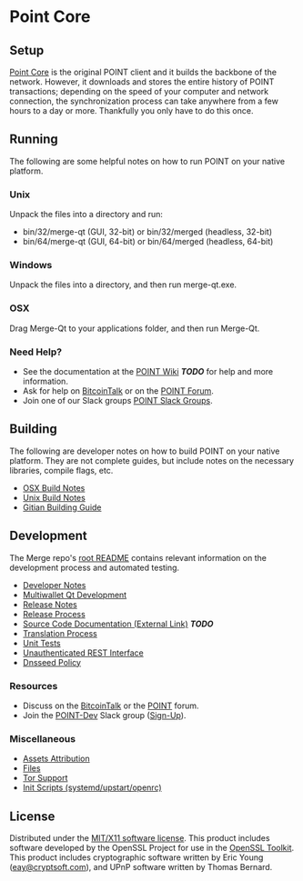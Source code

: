 Point Core
=====================

Setup
---------------------
[Point Core](http://POINT.org/wallet) is the original POINT client and it builds the backbone of the network. However, it downloads and stores the entire history of POINT transactions; depending on the speed of your computer and network connection, the synchronization process can take anywhere from a few hours to a day or more. Thankfully you only have to do this once.

Running
---------------------
The following are some helpful notes on how to run POINT on your native platform.

### Unix

Unpack the files into a directory and run:

- bin/32/merge-qt (GUI, 32-bit) or bin/32/merged (headless, 32-bit)
- bin/64/merge-qt (GUI, 64-bit) or bin/64/merged (headless, 64-bit)

### Windows

Unpack the files into a directory, and then run merge-qt.exe.

### OSX

Drag Merge-Qt to your applications folder, and then run Merge-Qt.

### Need Help?

* See the documentation at the [POINT Wiki](https://en.bitcoin.it/wiki/Main_Page) ***TODO***
for help and more information.
* Ask for help on [BitcoinTalk](https://bitcointalk.org/index.php?topic=1262920.0) or on the [POINT Forum](http://forum.POINT.org/).
* Join one of our Slack groups [POINT Slack Groups](https://POINT.org/slack-logins/).

Building
---------------------
The following are developer notes on how to build POINT on your native platform. They are not complete guides, but include notes on the necessary libraries, compile flags, etc.

- [OSX Build Notes](build-osx.md)
- [Unix Build Notes](build-unix.md)
- [Gitian Building Guide](gitian-building.md)

Development
---------------------
The Merge repo's [root README](https://github.com/POINT-Project/POINT/blob/master/README.md) contains relevant information on the development process and automated testing.

- [Developer Notes](developer-notes.md)
- [Multiwallet Qt Development](multiwallet-qt.md)
- [Release Notes](release-notes.md)
- [Release Process](release-process.md)
- [Source Code Documentation (External Link)](https://dev.visucore.com/bitcoin/doxygen/) ***TODO***
- [Translation Process](translation_process.md)
- [Unit Tests](unit-tests.md)
- [Unauthenticated REST Interface](REST-interface.md)
- [Dnsseed Policy](dnsseed-policy.md)

### Resources

* Discuss on the [BitcoinTalk](https://bitcointalk.org/index.php?topic=1262920.0) or the [POINT](http://forum.POINT.org/) forum.
* Join the [POINT-Dev](https://POINT-dev.slack.com/) Slack group ([Sign-Up](https://POINT-dev.herokuapp.com/)).

### Miscellaneous
- [Assets Attribution](assets-attribution.md)
- [Files](files.md)
- [Tor Support](tor.md)
- [Init Scripts (systemd/upstart/openrc)](init.md)

License
---------------------
Distributed under the [MIT/X11 software license](http://www.opensource.org/licenses/mit-license.php).
This product includes software developed by the OpenSSL Project for use in the [OpenSSL Toolkit](https://www.openssl.org/). This product includes
cryptographic software written by Eric Young ([eay@cryptsoft.com](mailto:eay@cryptsoft.com)), and UPnP software written by Thomas Bernard.
